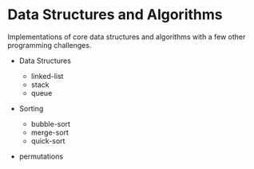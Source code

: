 # Data Structures and Algorithms

Implementations of core data structures and algorithms with a few other programming challenges.

- Data Structures 
    - linked-list
    - stack
    - queue

- Sorting
    - bubble-sort
    - merge-sort
    - quick-sort

- permutations


